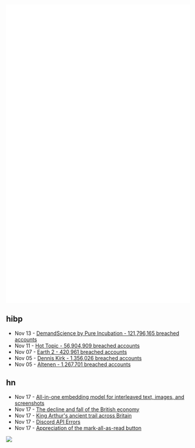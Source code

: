 ![Metrics](https://raw.githubusercontent.com/phixion/phixion/master/metrics.svg)

## hibp

<!--
for https://github.com/phixion/phixion/blob/main/.github/workflows/feeds.yml
-->
<!--START_SECTION:haveibeenpwnd-->
- Nov 13 - [DemandScience by Pure Incubation - 121,796,165 breached accounts](https://haveibeenpwned.com/PwnedWebsites#DemandScience)
- Nov 11 - [Hot Topic - 56,904,909 breached accounts](https://haveibeenpwned.com/PwnedWebsites#HotTopic)
- Nov 07 - [Earth 2 - 420,961 breached accounts](https://haveibeenpwned.com/PwnedWebsites#Earth2)
- Nov 05 - [Dennis Kirk - 1,356,026 breached accounts](https://haveibeenpwned.com/PwnedWebsites#DennisKirk)
- Nov 05 - [Altenen - 1,267,701 breached accounts](https://haveibeenpwned.com/PwnedWebsites#Altenen)
<!--END_SECTION:haveibeenpwnd-->

## hn

<!--
for https://github.com/phixion/phixion/blob/main/.github/workflows/feeds.yml
-->
<!--START_SECTION:hn-->
- Nov 17 - [All-in-one embedding model for interleaved text, images, and screenshots](https://blog.voyageai.com/2024/11/12/voyage-multimodal-3/)
- Nov 17 - [The decline and fall of the British economy](https://worksinprogress.co/issue/the-decline-and-fall-of-britain/)
- Nov 17 - [King Arthur's ancient trail across Britain](https://www.cnn.com/travel/king-arthur-tintagel-wales-cornwall-celtic-britain/index.html)
- Nov 17 - [Discord API Errors](https://discordstatus.com/incidents/5dthvyhbs866)
- Nov 17 - [Appreciation of the mark-all-as-read button](https://manuelmoreale.com/an-appreciation-of-the-mark-all-as-read-button)
<!--END_SECTION:hn-->

<!--
for https://yhype.me
-->
![](https://hit.yhype.me/github/profile?user_id=13013670)
